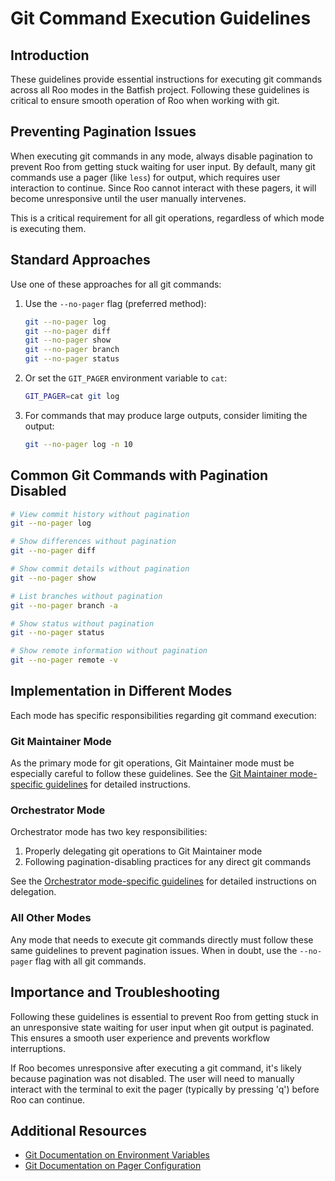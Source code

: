 # Git Command Execution Guidelines

## Introduction

These guidelines provide essential instructions for executing git commands across all Roo modes in the Batfish project. Following these guidelines is critical to ensure smooth operation of Roo when working with git.

## Preventing Pagination Issues

When executing git commands in any mode, always disable pagination to prevent Roo from getting stuck waiting for user input. By default, many git commands use a pager (like `less`) for output, which requires user interaction to continue. Since Roo cannot interact with these pagers, it will become unresponsive until the user manually intervenes.

This is a critical requirement for all git operations, regardless of which mode is executing them.

## Standard Approaches

Use one of these approaches for all git commands:

1. Use the `--no-pager` flag (preferred method):

   ```bash
   git --no-pager log
   git --no-pager diff
   git --no-pager show
   git --no-pager branch
   git --no-pager status
   ```

2. Or set the `GIT_PAGER` environment variable to `cat`:

   ```bash
   GIT_PAGER=cat git log
   ```

3. For commands that may produce large outputs, consider limiting the output:
   ```bash
   git --no-pager log -n 10
   ```

## Common Git Commands with Pagination Disabled

```bash
# View commit history without pagination
git --no-pager log

# Show differences without pagination
git --no-pager diff

# Show commit details without pagination
git --no-pager show

# List branches without pagination
git --no-pager branch -a

# Show status without pagination
git --no-pager status

# Show remote information without pagination
git --no-pager remote -v
```

## Implementation in Different Modes

Each mode has specific responsibilities regarding git command execution:

### Git Maintainer Mode

As the primary mode for git operations, Git Maintainer mode must be especially careful to follow these guidelines. See the [Git Maintainer mode-specific guidelines](/.roo/rules-git-maintainer/02-git-command-execution.md) for detailed instructions.

### Orchestrator Mode

Orchestrator mode has two key responsibilities:

1. Properly delegating git operations to Git Maintainer mode
2. Following pagination-disabling practices for any direct git commands

See the [Orchestrator mode-specific guidelines](/.roo/rules-orchestrator/02-git-command-execution.md) for detailed instructions on delegation.

### All Other Modes

Any mode that needs to execute git commands directly must follow these same guidelines to prevent pagination issues. When in doubt, use the `--no-pager` flag with all git commands.

## Importance and Troubleshooting

Following these guidelines is essential to prevent Roo from getting stuck in an unresponsive state waiting for user input when git output is paginated. This ensures a smooth user experience and prevents workflow interruptions.

If Roo becomes unresponsive after executing a git command, it's likely because pagination was not disabled. The user will need to manually interact with the terminal to exit the pager (typically by pressing 'q') before Roo can continue.

## Additional Resources

- [Git Documentation on Environment Variables](https://git-scm.com/book/en/v2/Git-Internals-Environment-Variables)
- [Git Documentation on Pager Configuration](https://git-scm.com/docs/git-config#Documentation/git-config.txt-corepager)
